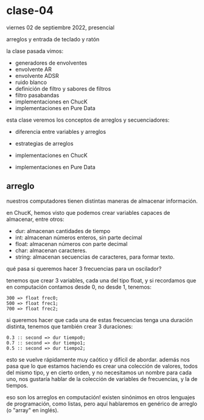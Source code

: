 # clase-04

viernes 02 de septiembre 2022, presencial

arreglos y entrada de teclado y ratón

la clase pasada vimos:

- generadores de envolventes
- envolvente AR
- envolvente ADSR
- ruido blanco
- definición de filtro y sabores de filtros
- filtro pasabandas
- implementaciones en ChucK
- implementaciones en Pure Data

esta clase veremos los conceptos de arreglos y secuenciadores:

- diferencia entre variables y arreglos
- estrategias de arreglos

- implementaciones en ChucK
- implementaciones en Pure Data

## arreglo

nuestros computadores tienen distintas maneras de almacenar información.

en ChucK, hemos visto que podemos crear variables capaces de almacenar, entre otros:

- dur: almacenan cantidades de tiempo
- int: almacenan números enteros, sin parte decimal
- float: almacenan números con parte decimal
- char: almacenan caracteres.
- string: almacenan secuencias de caracteres, para formar texto.

qué pasa si queremos hacer 3 frecuencias para un oscilador?

tenemos que crear 3 variables, cada una del tipo float, y si recordamos que en computación contamos desde 0, no desde 1, tenemos:

```chuck
300 => float frec0;
500 => float frec1;
700 => float frec2;
```

si queremos hacer que cada una de estas frecuencias tenga una duración distinta, tenemos que también crear 3 duraciones:

```chuck
0.3 :: second => dur tiempo0;
0.7 :: second => dur tiempo1;
0.5 :: second => dur tiempo2;
```

esto se vuelve rápidamente muy caótico y difícil de abordar. además nos pasa que lo que estamos haciendo es crear una colección de valores, todos del mismo tipo, y en cierto orden, y no necesitamos un nombre para cada uno, nos gustaría hablar de la colección de variables de frecuencias, y la de tiempos.

eso son los arreglos en computación! existen sinónimos en otros lenguajes de programación, como listas, pero aquí hablaremos en genérico de arreglo (o "array" en inglés).
